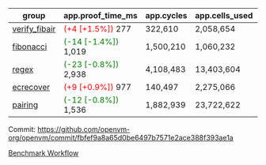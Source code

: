 | group | app.proof_time_ms | app.cycles | app.cells_used | leaf.proof_time_ms | leaf.cycles | leaf.cells_used |
| -- | -- | -- | -- | -- | -- | -- |
| [verify_fibair](https://github.com/openvm-org/openvm/blob/benchmark-results/benchmarks-pr/2114/verify_fibair-fbfef9a8a65d0be6497b7571e2ace388f393ae1a.md) |<span style='color: red'>(+4 [+1.5%])</span> 277 |  322,610 |  2,058,654 |- | - | - |
| [fibonacci](https://github.com/openvm-org/openvm/blob/benchmark-results/benchmarks-pr/2114/fibonacci-fbfef9a8a65d0be6497b7571e2ace388f393ae1a.md) |<span style='color: green'>(-14 [-1.4%])</span> 1,019 |  1,500,210 |  1,060,232 |- | - | - |
| [regex](https://github.com/openvm-org/openvm/blob/benchmark-results/benchmarks-pr/2114/regex-fbfef9a8a65d0be6497b7571e2ace388f393ae1a.md) |<span style='color: green'>(-23 [-0.8%])</span> 2,938 |  4,108,483 |  13,403,604 |- | - | - |
| [ecrecover](https://github.com/openvm-org/openvm/blob/benchmark-results/benchmarks-pr/2114/ecrecover-fbfef9a8a65d0be6497b7571e2ace388f393ae1a.md) |<span style='color: red'>(+9 [+0.9%])</span> 977 |  140,497 |  2,275,066 |- | - | - |
| [pairing](https://github.com/openvm-org/openvm/blob/benchmark-results/benchmarks-pr/2114/pairing-fbfef9a8a65d0be6497b7571e2ace388f393ae1a.md) |<span style='color: green'>(-12 [-0.8%])</span> 1,536 |  1,882,939 |  23,722,622 |- | - | - |


Commit: https://github.com/openvm-org/openvm/commit/fbfef9a8a65d0be6497b7571e2ace388f393ae1a

[Benchmark Workflow](https://github.com/openvm-org/openvm/actions/runs/17388132774)
